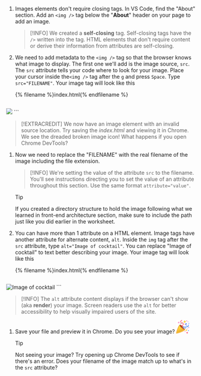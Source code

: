 1. Images elements don't require closing tags. In VS Code, find the "About" section. Add an `<img />` tag below the "**About**" header on your page to add an image.
   >[!INFO]
   >We created a **self-closing** tag. Self-closing tags have the `/>` written into the tag. HTML elements that don't require content or derive their information from attributes are self-closing.


1. We need to add metadata to the `<img />` tag so that the browser knows what image to display. The first one we'll add is the image source, `src`. The `src` attribute tells your code where to look for your image. Place your cursor inside the`<img />` tag after the `g` and press `Space`. Type `src="FILENAME"`. Your image tag will look like this

   {% filename %}index.html{% endfilename %}
   ```html
<img src="FILENAME"/>
   ```

   >[!EXTRACREDIT]
   >We now have an image element with an invalid source location. Try saving the _index.html_ and viewing it in Chrome. We see the dreaded broken image icon! What happens if you open Chrome DevTools?

1. Now we need to replace the "FILENAME" with the real filename of the image including the file extension.

   >[!INFO]
   >We're setting the value of the attribute `src` to the filename. You'll see instructions directing you to set the value of an attribute throughout this section. Use the same format `attribute="value"`. 

   >[!TIP]
   >If you created a directory structure to hold the image following what we learned in front-end architecture section, make sure to include the path just like you did earlier in the worksheet.

1. You can have more than 1 attribute on a HTML element. Image tags have another attribute for alternate content, `alt`. Inside the `img` tag after the `src` attribute, type `alt="Image of cocktail"`. You can replace "Image of cocktail" to text better describing your image. Your image tag will look like this

   {% filename %}index.html{% endfilename %}
   ```html
<img src="FILENAME" alt="Image of cocktail" />
   ```

   >[!INFO]
   >The `alt` attribute content displays if the browser can't show (aka **render**) your image. Screen readers use the `alt` for better accessibility to help visually impaired users of the site.
   

1. Save your file and preview it in Chrome. Do you see your image? ![](../../images/emojis/party-popper.png)

   >[!TIP]
   >Not seeing your image? Try opening up Chrome DevTools to see if there's an error. Does your filename of the image match up to what's in the `src` attribute?

